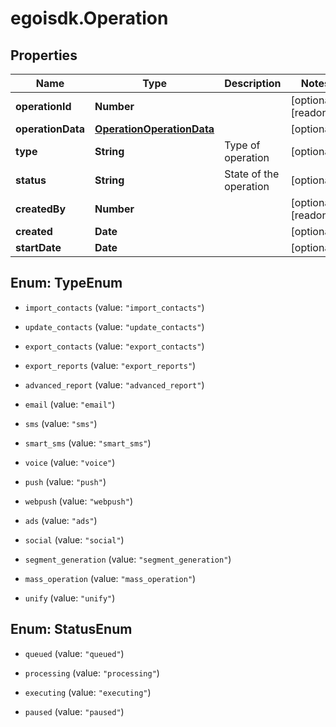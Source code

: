 # egoisdk.Operation

## Properties

Name | Type | Description | Notes
------------ | ------------- | ------------- | -------------
**operationId** | **Number** |  | [optional] [readonly] 
**operationData** | [**OperationOperationData**](OperationOperationData.md) |  | [optional] 
**type** | **String** | Type of operation | [optional] 
**status** | **String** | State of the operation | [optional] 
**createdBy** | **Number** |  | [optional] [readonly] 
**created** | **Date** |  | [optional] 
**startDate** | **Date** |  | [optional] 



## Enum: TypeEnum


* `import_contacts` (value: `"import_contacts"`)

* `update_contacts` (value: `"update_contacts"`)

* `export_contacts` (value: `"export_contacts"`)

* `export_reports` (value: `"export_reports"`)

* `advanced_report` (value: `"advanced_report"`)

* `email` (value: `"email"`)

* `sms` (value: `"sms"`)

* `smart_sms` (value: `"smart_sms"`)

* `voice` (value: `"voice"`)

* `push` (value: `"push"`)

* `webpush` (value: `"webpush"`)

* `ads` (value: `"ads"`)

* `social` (value: `"social"`)

* `segment_generation` (value: `"segment_generation"`)

* `mass_operation` (value: `"mass_operation"`)

* `unify` (value: `"unify"`)





## Enum: StatusEnum


* `queued` (value: `"queued"`)

* `processing` (value: `"processing"`)

* `executing` (value: `"executing"`)

* `paused` (value: `"paused"`)




